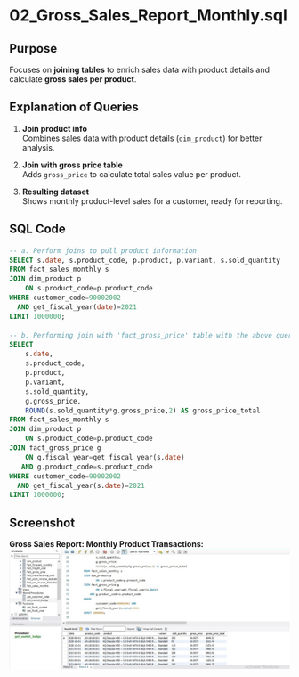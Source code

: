 # 02_Gross_Sales_Report_Monthly.sql

## Purpose
Focuses on **joining tables** to enrich sales data with product details and calculate **gross sales per product**.

## Explanation of Queries

1. **Join product info**  
   Combines sales data with product details (`dim_product`) for better analysis.

2. **Join with gross price table**  
   Adds `gross_price` to calculate total sales value per product.

3. **Resulting dataset**  
   Shows monthly product-level sales for a customer, ready for reporting.

## SQL Code

```sql
-- a. Perform joins to pull product information
SELECT s.date, s.product_code, p.product, p.variant, s.sold_quantity 
FROM fact_sales_monthly s
JOIN dim_product p
    ON s.product_code=p.product_code
WHERE customer_code=90002002 
  AND get_fiscal_year(date)=2021
LIMIT 1000000;

-- b. Performing join with 'fact_gross_price' table with the above query and generating required fields
SELECT 
    s.date, 
    s.product_code, 
    p.product, 
    p.variant, 
    s.sold_quantity, 
    g.gross_price,
    ROUND(s.sold_quantity*g.gross_price,2) AS gross_price_total
FROM fact_sales_monthly s
JOIN dim_product p
    ON s.product_code=p.product_code
JOIN fact_gross_price g
    ON g.fiscal_year=get_fiscal_year(s.date)
   AND g.product_code=s.product_code
WHERE customer_code=90002002 
  AND get_fiscal_year(s.date)=2021
LIMIT 1000000;
```

## Screenshot

**Gross Sales Report: Monthly Product Transactions:**  
![Gross Sales Report: Monthly Product Transactions](screenshots/monthly_product_sales.jpg)
